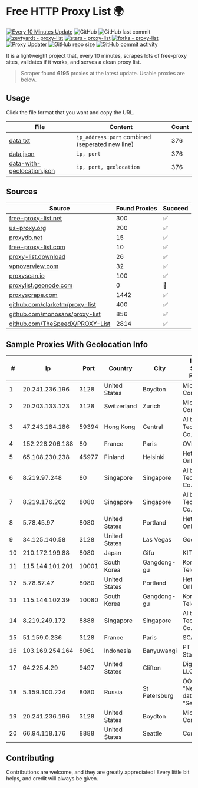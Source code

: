 
# Free HTTP Proxy List 🌍

[![Every 10 Minutes Update](https://github.com/mertguvencli/http-proxy-list/actions/workflows/main.yml/badge.svg?branch=main)](https://github.com/mertguvencli/http-proxy-list/actions/workflows/main.yml)
![GitHub](https://img.shields.io/github/license/mertguvencli/http-proxy-list)
![GitHub last commit](https://img.shields.io/github/last-commit/mertguvencli/http-proxy-list)
[![zevtyardt - proxy-list](https://img.shields.io/static/v1?label=zevtyardt&message=proxy-list&color=blue&logo=github)](https://github.com/zevtyardt/proxy-list "Go to GitHub repo")
[![stars - proxy-list](https://img.shields.io/github/stars/zevtyardt/proxy-list?style=social)](https://github.com/zevtyardt/proxy-list)
[![forks - proxy-list](https://img.shields.io/github/forks/zevtyardt/proxy-list?style=social)](https://github.com/zevtyardt/proxy-list)
[![Proxy Updater](https://github.com/zevtyardt/proxy-list/workflows/Proxy%20Updater/badge.svg)](https://github.com/zevtyardt/proxy-list/actions?query=workflow:"Proxy+Updater")
![GitHub repo size](https://img.shields.io/github/repo-size/zevtyardt/proxy-list)
[![GitHub commit activity](https://img.shields.io/github/commit-activity/m/zevtyardt/proxy-list?logo=commits)](https://github.com/zevtyardt/proxy-list/commits/main)

It is a lightweight project that, every 10 minutes, scrapes lots of free-proxy sites, validates if it works, and serves a clean proxy list.

> Scraper found **6195** proxies at the latest update. Usable proxies are below.

## Usage

Click the file format that you want and copy the URL.

|File|Content|Count|
|----|-------|-----|
|[data.txt](https://raw.githubusercontent.com/mertguvencli/http-proxy-list/main/proxy-list/data.txt)|`ip_address:port` combined (seperated new line)|376|
|[data.json](https://raw.githubusercontent.com/mertguvencli/http-proxy-list/main/proxy-list/data.json)|`ip, port`|376|
|[data-with-geolocation.json](https://raw.githubusercontent.com/mertguvencli/http-proxy-list/main/proxy-list/data-with-geolocation.json)|`ip, port, geolocation`|376|

## Sources

|Source|Found Proxies|Succeed|
|------|-------------|-------|
|[free-proxy-list.net](https://free-proxy-list.net)|300|✅|
|[us-proxy.org](https://www.us-proxy.org)|200|✅|
|[proxydb.net](http://proxydb.net)|15|✅|
|[free-proxy-list.com](https://free-proxy-list.com/?page=&port=&type%5B%5D=http&type%5B%5D=https&up_time=0&search=Search)|10|✅|
|[proxy-list.download](https://www.proxy-list.download/HTTP)|26|✅|
|[vpnoverview.com](https://vpnoverview.com/privacy/anonymous-browsing/free-proxy-servers)|32|✅|
|[proxyscan.io](https://www.proxyscan.io)|100|✅|
|[proxylist.geonode.com](https://proxylist.geonode.com/api/proxy-list?limit=300&page=1&sort_by=lastChecked&sort_type=desc&protocols=http,https)|0|🚫|
|[proxyscrape.com](https://api.proxyscrape.com/v2/?request=displayproxies&protocol=http&timeout=10000&country=all&ssl=all&anonymity=all)|1442|✅|
|[github.com/clarketm/proxy-list](https://raw.githubusercontent.com/clarketm/proxy-list/master/proxy-list-raw.txt)|400|✅|
|[github.com/monosans/proxy-list](https://raw.githubusercontent.com/monosans/proxy-list/main/proxies/http.txt)|856|✅|
|[github.com/TheSpeedX/PROXY-List](https://raw.githubusercontent.com/TheSpeedX/PROXY-List/master/http.txt)|2814|✅|


## Sample Proxies With Geolocation Info

|#|Ip|Port|Country|City|Internet Service Provider|
|-|--|----|-------|----|-------------------------|
|1|20.241.236.196|3128|United States|Boydton|Microsoft Corporation|
|2|20.203.133.123|3128|Switzerland|Zurich|Microsoft Corporation|
|3|47.243.184.186|59394|Hong Kong|Central|Alibaba (US) Technology Co., Ltd.|
|4|152.228.206.188|80|France|Paris|OVH SAS|
|5|65.108.230.238|45977|Finland|Helsinki|Hetzner Online GmbH|
|6|8.219.97.248|80|Singapore|Singapore|Alibaba (US) Technology Co., Ltd.|
|7|8.219.176.202|8080|Singapore|Singapore|Alibaba (US) Technology Co., Ltd.|
|8|5.78.45.97|8080|United States|Portland|Hetzner Online GmbH|
|9|34.125.140.58|3128|United States|Las Vegas|Google LLC|
|10|210.172.199.88|8080|Japan|Gifu|KITAGATA|
|11|115.144.101.201|10001|South Korea|Gangdong-gu|Korea Telecom|
|12|5.78.87.47|8080|United States|Portland|Hetzner Online GmbH|
|13|115.144.102.39|10080|South Korea|Gangdong-gu|Korea Telecom|
|14|8.219.249.172|8888|Singapore|Singapore|Alibaba (US) Technology Co., Ltd.|
|15|51.159.0.236|3128|France|Paris|SCALEWAY|
|16|103.169.254.164|8061|Indonesia|Banyuwangi|PT Master Star Network|
|17|64.225.4.29|9497|United States|Clifton|DigitalOcean, LLC|
|18|5.159.100.224|8080|Russia|St Petersburg|OOO "Network of data-centers "Selectel"|
|19|20.241.236.196|3128|United States|Boydton|Microsoft Corporation|
|20|66.94.118.176|8888|United States|Seattle|Contabo Inc.|



## Contributing

Contributions are welcome, and they are greatly appreciated! Every
little bit helps, and credit will always be given.

